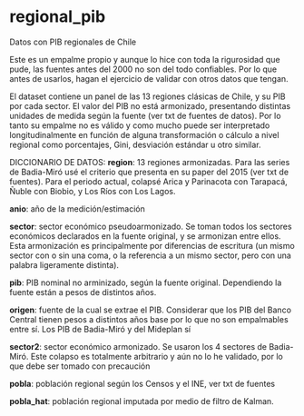 # regional_pib
Datos con PIB regionales de Chile 

Este es un empalme propio y aunque lo hice con toda la rigurosidad que pude, las fuentes antes del 2000 no son del todo confiables.
Por lo que antes de usarlos, hagan el ejercicio de validar con otros datos que tengan. 

El dataset contiene un panel de las 13 regiones clásicas de Chile, y su PIB por cada sector. El valor del PIB no está armonizado, 
presentando distintas unidades de medida según la fuente (ver txt de fuentes de datos). Por lo tanto su empalme no es válido y como 
mucho puede ser interpretado longitudinalmente en función de alguna transformación o cálculo a nivel regional como porcentajes, 
Gini, desviación estándar u otro similar. 

DICCIONARIO DE DATOS:
**region**: 13 regiones armonizadas. Para las series de Badia-Miró usé el criterio que presenta en su paper del 2015
(ver txt de fuentes). Para el periodo actual, colapsé Arica y Parinacota con Tarapacá, Ñuble con Biobio, y Los Ríos con Los Lagos. 

**anio**: año de la medición/estimación

**sector**: sector económico pseudoarmonizado. Se toman todos los sectores económicos declarados en la fuente original, y se
armonizan entre ellos. Esta armonización es principalmente por diferencias de escritura (un mismo sector con o sin una coma, 
o la referencia a un mismo sector, pero con una palabra ligeramente distinta). 

**pib**: PIB nominal no arminizado, según la fuente original. Dependiendo la fuente están a pesos de distintos años. 

**origen**: fuente de la cual se extrae el PIB. Considerar que los PIB del Banco Central tienen pesos a distintos años base
por lo que no son empalmables entre sí. Los PIB de Badia-Miró y del Mideplan sí

**sector2**: sector económico armonizado. Se usaron los 4 sectores de Badia-Miró. Este colapso es totalmente arbitrario y
aún no lo he validado, por lo que debe ser tomado con precaución

**pobla**: población regional según los Censos y el INE, ver txt de fuentes

**pobla_hat**: población regional imputada por medio de filtro de Kalman. 






